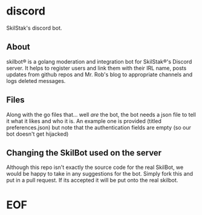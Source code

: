 # discord

SkilStak's discord bot.

## About

skilbot® is a golang moderation and integration bot for SkilStak®'s Discord
server. It helps to register users and link them with their IRL name,
posts updates from github repos and Mr. Rob's blog to appropriate
channels and logs deleted messages.

## Files

Along with the go files that... well *are* the bot, the bot needs
a json file to tell it what it likes and who it is. An example one is
provided (titled preferences.json) but note that the authentication
fields are empty (so our bot doesn't get hijacked)

## Changing the SkilBot used on the server

Although this repo isn't exactly the source code for the real SkilBot,
we would be happy to take in any suggestions for the bot. Simply fork
this and put in a pull request. If its accepted it will be put onto
the real skilbot.

# EOF
